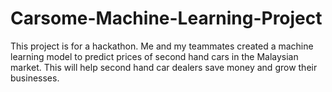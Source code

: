 # Carsome-Machine-Learning-Project
This project is for a hackathon. Me and my teammates created a machine learning model to predict prices of second hand cars in the Malaysian market. This will help second hand car dealers save money and grow their businesses.
